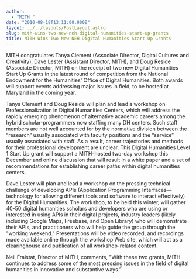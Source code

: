 ```yaml
---
author:
  - "MITH "
date: "2010-08-18T13:11:00.000Z"
layout: ../../layouts/PostLayout.astro
slug: mith-wins-two-new-neh-digital-humanities-start-up-grants
title: MITH Wins Two New NEH Digital Humanities Start Up Grants
---
```


MITH congratulates Tanya Clement (Associate Director, Digital Cultures and Creativity), Dave Lester (Assistant Director, MITH), and Doug Reside (Associate Director, MITH) on the receipt of two new Digital Humanities Start Up Grants in the latest round of competition from the National Endowment for the Humanities' Office of Digital Humanities. Both awards will support events addressing major issues in field, to be hosted at Maryland in the coming year.

Tanya Clement and Doug Reside will plan and lead a workshop on Professionalization in Digital Humanities Centers, which will address the rapidly emerging phenomenon of alternative academic careers among the hybrid scholar-programmers now staffing many DH centers. Such staff members are not well accounted for by the normative division between the “research” usually associated with faculty positions and the “service” usually associated with staff. As a result, career trajectories and methods for their professional development are unclear. This Digital Humanities Level 1 Start Up grant will support a MITH-hosted two-day workshop this December and online discussion that will result in a white paper and a set of recommendations for establishing career paths within digital humanities centers.

Dave Lester will plan and lead a workshop on the pressing technical challenge of developing APIs (Application Programming Interfaces—technology for allowing different tools and software to interact effectively) for the Digital Humanities. The workshop, to be held this winter, will gather 40-50 digital humanities scholars and developers who are using or interested in using APIs in their digital projects, industry leaders (likely including Google Maps, Freebase, and Open Library) who will demonstrate their APIs, and practitioners who will help guide the group through the "working weekend." Presentations will be video recorded, and recordings made available online through the workshop Web site, which will act as a clearinghouse and publication of all workshop-related content.

Neil Fraistat, Director of MITH, comments, "With these two grants, MITH continues to address some of the most pressing issues in the field of digital humanities in innovative and substantive ways.”
